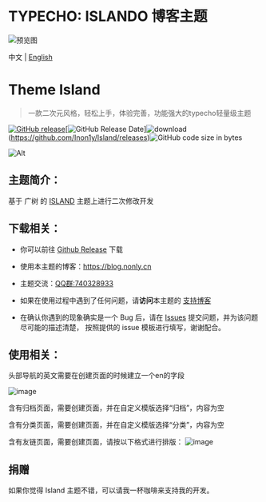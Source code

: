 ﻿TYPECHO: ISLANDO 博客主题
===

![预览图](https://images.gitee.com/uploads/images/2018/0711/184308_577173c1_1258290.jpeg "ISLAND_SAMPLE.jpg")

中文 | [English](README-en.md)

<h1 align="left">Theme Island </h1>

> 一款二次元风格，轻松上手，体验完善，功能强大的typecho轻量级主题

[![GitHub release](https://img.shields.io/github/v/release/Inon1y/Island.svg?style=for-the-badge&logo=appveyor)](https://github.com/Inon1y/Island/releases/latest)[![GitHub Release Date](https://img.shields.io/github/release-date/Inon1y/Island?style=for-the-badge&logo=appveyor)]![download](https://img.shields.io/github/downloads/Inon1y/typecho-Island-theme/total?style=for-the-badge)(https://github.com/Inon1y/Island/releases)![GitHub code size in bytes](https://img.shields.io/github/languages/code-size/Inon1y/Island?style=for-the-badge&logo=appveyor)

![Alt](https://repobeats.axiom.co/api/embed/7a435662688447891fadc6fdfc7d28e58af8cbbf.svg "Repobeats analytics image")

## 主题简介：

基于 广树 的 [ISLAND](https://www.wikimoe.com/?post=164) 主题上进行二次修改开发

## 下载相关：

- 你可以前往 [Github Release](https://github.com/Inon1y/Island/releases/latest) 下载

- 使用本主题的博客：https://blog.nonly.cn

- 主题交流：[QQ群:740328933](http://qm.qq.com/cgi-bin/qm/qr?_wv=1027&k=5PwThDNZPcUkYu-t1Ltk735AgIUn7Pf2&authKey=WiVtQ%2BB6uPURqupbfpHkbf0hk2AbffVokTQsz%2Flt4KN7zSq8MI9ydR9VtPzpzJwd&noverify=0&group_code=740328933)

- 如果在使用过程中遇到了任何问题，请**访问**本主题的 [支持博客](https://blog.nonly.cn/island.html) 

- 在确认你遇到的现象确实是一个 Bug 后，请在 [Issues](https://github.com/Inon1y/Island/issues/new/choose) 提交问题，并为该问题尽可能的描述清楚，
按照提供的 issue 模板进行填写，谢谢配合。

## 使用相关：

头部导航的英文需要在创建页面的时候建立一个en的字段

![image](https://github.com/Inon1y/Island/assets/91359128/b4478d19-a96a-46b6-a0c6-f0d34542fd8b)

含有归档页面，需要创建页面，并在自定义模版选择“归档”，内容为空

含有分类页面，需要创建页面，并在自定义模版选择“分类”，内容为空

含有友链页面，需要创建页面，请按以下格式进行排版：
 ![image](https://github.com/Inon1y/Island/assets/91359128/d9ccb2ee-8753-4921-9555-f5d0a562aa55)

## 捐赠
如果你觉得 Island 主题不错，可以请我一杯咖啡来支持我的开发。
